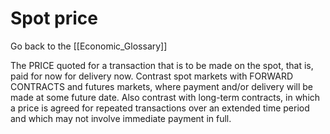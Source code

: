 # Spot price

Go back to the [[Economic_Glossary]]


The PRICE quoted for a transaction that is to be made on the spot, that is, paid for now for delivery now. Contrast spot markets with FORWARD CONTRACTS and futures markets, where payment and/or delivery will be made at some future date. Also contrast with long-term contracts, in which a price is agreed for repeated transactions over an extended time period and which may not involve immediate payment in full.

